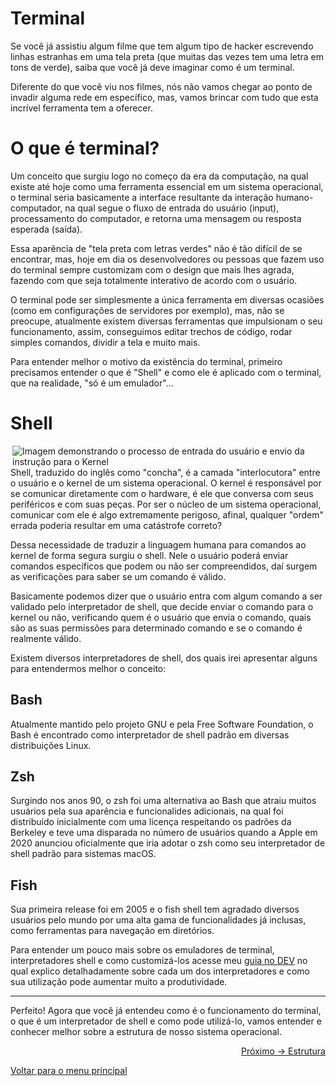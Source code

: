# Terminal

Se você já assistiu algum filme que tem algum tipo de hacker escrevendo linhas estranhas em uma tela preta (que muitas das vezes tem uma letra em tons de verde), saiba que você já deve imaginar como é um terminal.

Diferente do que você viu nos filmes, nós não vamos chegar ao ponto de invadir alguma rede em específico, mas, vamos brincar com tudo que esta incrível ferramenta tem a oferecer.

# O que é terminal?

Um conceito que surgiu logo no começo da era da computação, na qual existe até hoje como uma ferramenta essencial em um sistema operacional, o terminal seria basicamente a interface resultante da interação humano-computador, na qual segue o fluxo de entrada do usuário (input), processamento do computador, e retorna uma mensagem ou resposta esperada (saída).

Essa aparência de "tela preta com letras verdes" não é tão difícil de se encontrar, mas, hoje em dia os desenvolvedores ou pessoas que fazem uso do terminal sempre customizam com o design que mais lhes agrada, fazendo com que seja totalmente interativo de acordo com o usuário.

O terminal pode ser simplesmente a única ferramenta em diversas ocasiões (como em configurações de servidores por exemplo), mas, não se preocupe, atualmente existem diversas ferramentas que impulsionam o seu funcionamento, assim, conseguimos editar trechos de código, rodar simples comandos, dividir a tela e muito mais.

Para entender melhor o motivo da existência do terminal, primeiro precisamos entender o que é "Shell" e como ele é aplicado com o terminal, que na realidade, "só é um emulador"...

# Shell

<img align="right" src="https://res.cloudinary.com/practicaldev/image/fetch/s--xrfP8Ah9--/c_limit%2Cf_auto%2Cfl_progressive%2Cq_auto%2Cw_880/https://i.stack.imgur.com/Znlqz.jpg" alt="Imagem demonstrando o processo de entrada do usuário e envio da instrução para o Kernel">

Shell, traduzido do inglês como "concha", é a camada "interlocutora" entre o usuário e o kernel de um sistema operacional. O kernel é responsável por se comunicar diretamente com o hardware, é ele que conversa com seus periféricos e com suas peças. Por ser o núcleo de um sistema operacional, comunicar com ele é algo extremamente perigoso, afinal, qualquer "ordem" errada poderia resultar em uma catástrofe correto?

Dessa necessidade de traduzir a linguagem humana para comandos ao kernel de forma segura surgiu o shell. Nele o usuário poderá enviar comandos específicos que podem ou não ser compreendidos, daí surgem as verificações para saber se um comando é válido.

Basicamente podemos dizer que o usuário entra com algum comando a ser validado pelo interpretador de shell, que decide enviar o comando para o kernel ou não, verificando quem é o usuário que envia o comando, quais são as suas permissões para determinado comando e se o comando é realmente válido.

Existem diversos interpretadores de shell, dos quais irei apresentar alguns para entendermos melhor o conceito:

## Bash

Atualmente mantido pelo projeto GNU e pela Free Software Foundation, o Bash é encontrado como interpretador de shell padrão em diversas distribuições Linux.

## Zsh

Surgindo nos anos 90, o zsh foi uma alternativa ao Bash que atraiu muitos usuários pela sua aparência e funcionalides adicionais, na qual foi distribuído inicialmente com uma licença respeitando os padrões da Berkeley e teve uma disparada no número de usuários quando a Apple em 2020 anunciou oficialmente que iria adotar o zsh como seu interpretador de shell padrão para sistemas macOS.

## Fish

Sua primeira release foi em 2005 e o fish shell tem agradado diversos usuários pelo mundo por uma alta gama de funcionalidades já inclusas, como ferramentas para navegação em diretórios. 

Para entender um pouco mais sobre os emuladores de terminal, interpretadores shell e como customizá-los acesse meu <a href="https://dev.to/guto/elevando-o-nivel-do-terminal-customizando-suas-funcionalidades-2amm">guia no DEV</a> no qual explico detalhadamente sobre cada um dos interpretadores e como sua utilização pode aumentar muito a produtividade.

---

Perfeito! Agora que você já entendeu como é o funcionamento do terminal, o que é um interpretador de shell e como pode utilizá-lo, vamos entender e conhecer melhor sobre a estrutura de nosso sistema operacional.

<p align="right">
  <a href="https://github.com/lanjoni/lpi4noobs/blob/main/content/conceitos/estrutura.md">Próximo -> Estrutura</a>
</p>

<p align="left">
  <a href="https://github.com/lanjoni/lpi4noobs#roadmap">Voltar para o menu principal</a>
</p>
